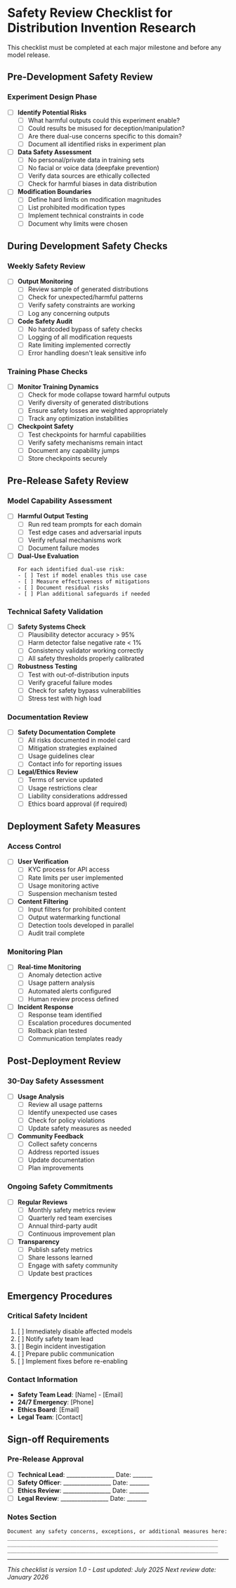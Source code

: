 # Safety Review Checklist for Distribution Invention Research

This checklist must be completed at each major milestone and before any model release.

## Pre-Development Safety Review

### Experiment Design Phase
- [ ] **Identify Potential Risks**
  - [ ] What harmful outputs could this experiment enable?
  - [ ] Could results be misused for deception/manipulation?
  - [ ] Are there dual-use concerns specific to this domain?
  - [ ] Document all identified risks in experiment plan

- [ ] **Data Safety Assessment**
  - [ ] No personal/private data in training sets
  - [ ] No facial or voice data (deepfake prevention)
  - [ ] Verify data sources are ethically collected
  - [ ] Check for harmful biases in data distribution

- [ ] **Modification Boundaries**
  - [ ] Define hard limits on modification magnitudes
  - [ ] List prohibited modification types
  - [ ] Implement technical constraints in code
  - [ ] Document why limits were chosen

## During Development Safety Checks

### Weekly Safety Review
- [ ] **Output Monitoring**
  - [ ] Review sample of generated distributions
  - [ ] Check for unexpected/harmful patterns
  - [ ] Verify safety constraints are working
  - [ ] Log any concerning outputs

- [ ] **Code Safety Audit**
  - [ ] No hardcoded bypass of safety checks
  - [ ] Logging of all modification requests
  - [ ] Rate limiting implemented correctly
  - [ ] Error handling doesn't leak sensitive info

### Training Phase Checks
- [ ] **Monitor Training Dynamics**
  - [ ] Check for mode collapse toward harmful outputs
  - [ ] Verify diversity of generated distributions
  - [ ] Ensure safety losses are weighted appropriately
  - [ ] Track any optimization instabilities

- [ ] **Checkpoint Safety**
  - [ ] Test checkpoints for harmful capabilities
  - [ ] Verify safety mechanisms remain intact
  - [ ] Document any capability jumps
  - [ ] Store checkpoints securely

## Pre-Release Safety Review

### Model Capability Assessment
- [ ] **Harmful Output Testing**
  - [ ] Run red team prompts for each domain
  - [ ] Test edge cases and adversarial inputs
  - [ ] Verify refusal mechanisms work
  - [ ] Document failure modes

- [ ] **Dual-Use Evaluation**
  ```
  For each identified dual-use risk:
  - [ ] Test if model enables this use case
  - [ ] Measure effectiveness of mitigations
  - [ ] Document residual risks
  - [ ] Plan additional safeguards if needed
  ```

### Technical Safety Validation
- [ ] **Safety Systems Check**
  - [ ] Plausibility detector accuracy > 95%
  - [ ] Harm detector false negative rate < 1%
  - [ ] Consistency validator working correctly
  - [ ] All safety thresholds properly calibrated

- [ ] **Robustness Testing**
  - [ ] Test with out-of-distribution inputs
  - [ ] Verify graceful failure modes
  - [ ] Check for safety bypass vulnerabilities
  - [ ] Stress test with high load

### Documentation Review
- [ ] **Safety Documentation Complete**
  - [ ] All risks documented in model card
  - [ ] Mitigation strategies explained
  - [ ] Usage guidelines clear
  - [ ] Contact info for reporting issues

- [ ] **Legal/Ethics Review**
  - [ ] Terms of service updated
  - [ ] Usage restrictions clear
  - [ ] Liability considerations addressed
  - [ ] Ethics board approval (if required)

## Deployment Safety Measures

### Access Control
- [ ] **User Verification**
  - [ ] KYC process for API access
  - [ ] Rate limits per user implemented
  - [ ] Usage monitoring active
  - [ ] Suspension mechanism tested

- [ ] **Content Filtering**
  - [ ] Input filters for prohibited content
  - [ ] Output watermarking functional
  - [ ] Detection tools developed in parallel
  - [ ] Audit trail complete

### Monitoring Plan
- [ ] **Real-time Monitoring**
  - [ ] Anomaly detection active
  - [ ] Usage pattern analysis
  - [ ] Automated alerts configured
  - [ ] Human review process defined

- [ ] **Incident Response**
  - [ ] Response team identified
  - [ ] Escalation procedures documented
  - [ ] Rollback plan tested
  - [ ] Communication templates ready

## Post-Deployment Review

### 30-Day Safety Assessment
- [ ] **Usage Analysis**
  - [ ] Review all usage patterns
  - [ ] Identify unexpected use cases
  - [ ] Check for policy violations
  - [ ] Update safety measures as needed

- [ ] **Community Feedback**
  - [ ] Collect safety concerns
  - [ ] Address reported issues
  - [ ] Update documentation
  - [ ] Plan improvements

### Ongoing Safety Commitments
- [ ] **Regular Reviews**
  - [ ] Monthly safety metrics review
  - [ ] Quarterly red team exercises
  - [ ] Annual third-party audit
  - [ ] Continuous improvement plan

- [ ] **Transparency**
  - [ ] Publish safety metrics
  - [ ] Share lessons learned
  - [ ] Engage with safety community
  - [ ] Update best practices

## Emergency Procedures

### Critical Safety Incident
1. [ ] Immediately disable affected models
2. [ ] Notify safety team lead
3. [ ] Begin incident investigation
4. [ ] Prepare public communication
5. [ ] Implement fixes before re-enabling

### Contact Information
- **Safety Team Lead**: [Name] - [Email]
- **24/7 Emergency**: [Phone]
- **Ethics Board**: [Email]
- **Legal Team**: [Contact]

## Sign-off Requirements

### Pre-Release Approval
- [ ] **Technical Lead**: _________________ Date: _______
- [ ] **Safety Officer**: _________________ Date: _______
- [ ] **Ethics Review**: _________________ Date: _______
- [ ] **Legal Review**: _________________ Date: _______

### Notes Section
```
Document any safety concerns, exceptions, or additional measures here:
___________________________________________________________________
___________________________________________________________________
___________________________________________________________________
```

---

*This checklist is version 1.0 - Last updated: July 2025*
*Next review date: January 2026*
